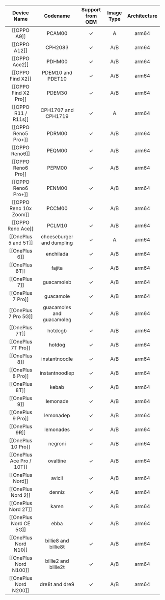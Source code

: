 |Device Name|Codename|Support from OEM|Image Type|Architecture|
|:-:|:-:|:-:|:-:|:-:|
|[[OPPO A9]]|PCAM00|✓|A|arm64|
|[[OPPO A12]]|CPH2083|✓|A/B|arm64|
|[[OPPO Ace2]]|PDHM00|✓|A/B|arm64|
|[[OPPO Find X2]]|PDEM10 and PDET10|✓|A/B|arm64|
|[[OPPO Find X2 Pro]]|PDEM30|✓|A/B|arm64|
|[[OPPO R11 / R11s]]|CPH1707 and CPH1719|✓|A|arm64|
|[[OPPO Reno5 Pro+]]|PDRM00|✓|A/B|arm64|
|[[OPPO Reno6]]|PEQM00|✓|A/B|arm64|
|[[OPPO Reno6 Pro]]|PEPM00|✓|A/B|arm64|
|[[OPPO Reno6 Pro+]]|PENM00|✓|A/B|arm64|
|[[OPPO Reno 10x Zoom]]|PCCM00|✓|A/B|arm64|
|[[OPPO Reno Ace]]|PCLM10|✓|A/B|arm64|
|[[OnePlus 5 and 5T]]|cheeseburger and dumpling|✓|A|arm64|
|[[OnePlus 6]]|enchilada|✓|A/B|arm64|
|[[OnePlus 6T]]|fajita|✓|A/B|arm64|
|[[OnePlus 7]]|guacamoleb|✓|A/B|arm64|
|[[OnePlus 7 Pro]]|guacamole|✓|A/B|arm64|
|[[OnePlus 7 Pro 5G]]|guacamoles and guacamoleg|✓|A/B|arm64|
|[[OnePlus 7T]]|hotdogb|✓|A/B|arm64|
|[[OnePlus 7T Pro]]|hotdog|✓|A/B|arm64|
|[[OnePlus 8]]|instantnoodle|✓|A/B|arm64|
|[[OnePlus 8 Pro]]|instantnoodlep|✓|A/B|arm64|
|[[OnePlus 8T]]|kebab|✓|A/B|arm64|
|[[OnePlus 9]]|lemonade|✓|A/B|arm64|
|[[OnePlus 9 Pro]]|lemonadep|✓|A/B|arm64|
|[[OnePlus 9R]]|lemonades|✓|A/B|arm64|
|[[OnePlus 10 Pro]]|negroni|✓|A/B|arm64|
|[[OnePlus Ace Pro / 10T]]|ovaltine|✓|A/B|arm64|
|[[OnePlus Nord]]|avicii|✓|A/B|arm64|
|[[OnePlus Nord 2]]|denniz|✓|A/B|arm64|
|[[OnePlus Nord 2T]]|karen|✓|A/B|arm64|
|[[OnePlus Nord CE 5G]]|ebba|✓|A/B|arm64|
|[[OnePlus Nord N10]]|billie8 and billie8t|✓|A/B|arm64|
|[[OnePlus Nord N100]]|billie2 and billie2t|✓|A/B|arm64|
|[[OnePlus Nord N200]]|dre8t and dre9|✓|A/B|arm64|
